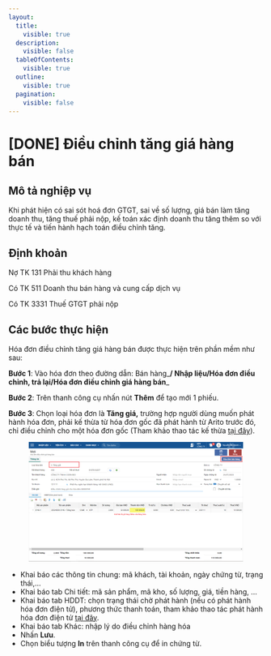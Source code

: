 ```yaml
---
layout:
  title:
    visible: true
  description:
    visible: false
  tableOfContents:
    visible: true
  outline:
    visible: true
  pagination:
    visible: false
---
```


# \[DONE] Điều chỉnh tăng giá hàng bán

## Mô tả nghiệp vụ

Khi phát hiện có sai sót hoá đơn GTGT, sai về số lượng, giá bán làm tăng doanh thu, tăng thuế phải nộp, kế toán xác định doanh thu tăng thêm so với thực tế và tiến hành hạch toán điều chỉnh tăng.

## Định khoản

Nợ TK 131 Phải thu khách hàng

Có TK 511 Doanh thu bán hàng và cung cấp dịch vụ

Có TK 3331 Thuế GTGT phải nộp

## Các bước thực hiện

Hóa đơn điều chỉnh tăng giá hàng bán được thực hiện trên phần mềm như sau:

**Bước 1**: Vào hóa đơn theo đường dẫn: Bán hàng_**/ Nhập liệu/Hóa đơn điều chỉnh, trả lại/Hóa đơn điều chỉnh giá hàng bán**_

**Bước 2**: Trên thanh công cụ nhấn nút **Thêm** để tạo mới 1 phiếu.

**Bước 3**: Chọn loại hóa đơn là **Tăng giá,** trường hợp người dùng muốn phát hành hóa đơn, phải kế thừa từ hóa đơn gốc đã phát hành từ Arito trước đó, chỉ điều chỉnh cho một hóa đơn gốc (Tham khảo thao tác kế thừa [tại đây](../../hoa-don-dien-t/xac-thuc-hoa-don-dieu-chinh.md)).

<figure><img src="../../.gitbook/assets/Hóa đơn điều chỉnh tăng giá.png" alt=""><figcaption></figcaption></figure>

* Khai báo các thông tin chung: mã khách, tài khoản, ngày chứng từ, trạng thái,…
* Khai báo tab Chi tiết: mã sản phẩm, mã kho, số lượng, giá, tiền hàng, …
* Khai báo tab HDDT: chọn trạng thái chờ phát hành (nếu có phát hành hóa đơn điện tử), phương thức thanh toán, tham khảo thao tác phát hành hóa đơn điện tử [tại đây](../../hoa-don-dien-t/xac-thuc-hoa-don-dieu-chinh.md).
* Khai báo tab Khác: nhập lý do điều chỉnh hàng hóa
* Nhấn **Lưu**.
* Chọn biểu tượng **In** trên thanh công cụ để in chứng từ.
